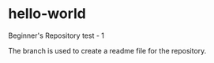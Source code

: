 # hello-world
Beginner's Repository
test - 1 

The branch is used to create a readme file for the repository.
